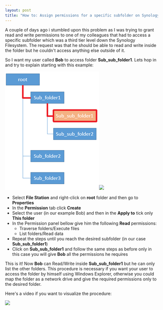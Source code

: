 ```yaml
---
layout: post
title: "How to: Assign permissions for a specific subfolder on Synology NAS"
---
```

A couple of days ago i stumbled upon this problem as I was trying to grant read and write permissions to one of my colleagues that had to access a specific subfolder which was a third tier level down the Synology Filesystem.
The request was that he should be able to read and write inside the folder but he couldn't access anything else outside of it.

So I want my user called **Bob** to access folder **Sub_sub_folder1**. Lets hop in and try to explain starting with this example:

![dir_tree_example.png](/images/dir_tree_example.png)[![](http://img.youtube.com/vi/BysV2Pbz_ps/0.jpg)](http://www.youtube.com/watch?v=BysV2Pbz_ps)

* Select **File Station** and right-click on **root** folder and then go to **Properties**
* In the **Permission** tab click **Create**
* Select the user (in our example Bob) and then in the **Apply to** tick only **This folder**
* In the Permission panel bellow give him the following **Read** permissions:
	+ Traverse folders/Execute files
	+ List folders/Read data
* Repeat the steps until you reach the desired subfolder (in our case **Sub_sub_folder1**)
* Click on **Sub_sub_folder1** and follow the same steps as before only in this case you will give **Bob** all the permissions he requires

This is it! Now **Bob** can Read/Write inside **Sub_sub_folder1** but he can only list the other folders.
This procedure is necessary if you want your user to access the folder by himself using Windows Explorer, otherwise you could map the folder as a network drive and give the required permissions only to the desired folder.

Here's a video if you want to visualize the procedure:

[![](http://img.youtube.com/vi/BysV2Pbz_ps/0.jpg)](http://www.youtube.com/watch?v=BysV2Pbz_ps)

